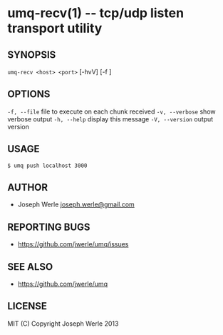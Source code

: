 umq-recv(1) -- tcp/udp listen transport utility
=================================

## SYNOPSIS

`umq-recv <host> <port>` [-hvV] [-f <file>]

## OPTIONS

  `-f, --file` <file>       file to execute on each chunk received
  `-v, --verbose`           show verbose output
  `-h, --help`              display this message
  `-V, --version`           output version

## USAGE

```
$ umq push localhost 3000
```

## AUTHOR

  - Joseph Werle <joseph.werle@gmail.com>

## REPORTING BUGS

  - https://github.com/jwerle/umq/issues

## SEE ALSO

  - https://github.com/jwerle/umq

## LICENSE
  
  MIT (C) Copyright Joseph Werle 2013
